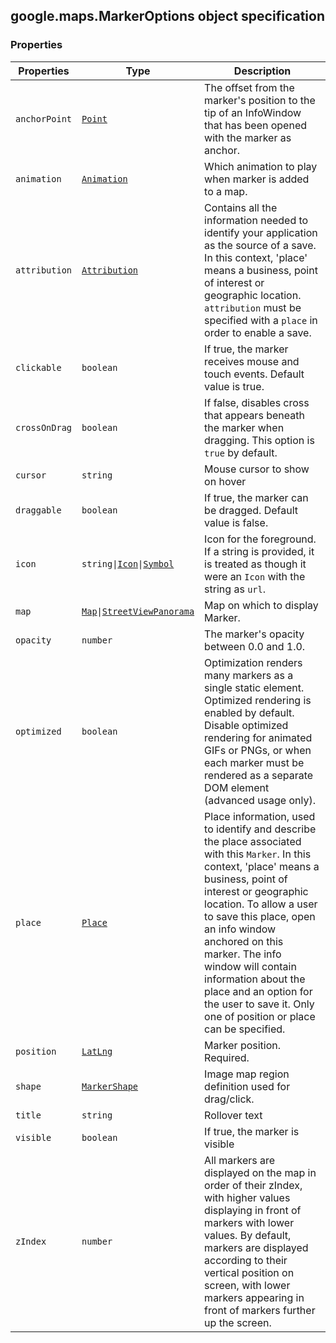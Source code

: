 <h2 id="MarkerOptions">
google.maps.MarkerOptions
object specification
</h2><h3 id="devsite_header_60">Properties</h3><table summary="interface MarkerOptions - Properties" width="100%">
<thead>
<tr><th>Properties</th>
<th>Type</th>
<th>Description</th>
</tr></thead>
<tbody>
<tr>
<td><code>anchorPoint</code></td>
<td><code><a href="https://github.com/amenadiel/google-maps-documentation/blob/master/docs/google.maps.Point.md">Point</a></code></td>
<td>The offset from the marker's position to the tip of an InfoWindow that has been opened with the marker as anchor.</td>
</tr>
<tr>
<td><code>animation</code></td>
<td><code><a href="https://github.com/amenadiel/google-maps-documentation/blob/master/docs/google.maps.Animation.md">Animation</a></code></td>
<td>Which animation to play when marker is added to a map.</td>
</tr>
<tr>
<td><code>attribution</code></td>
<td><code><a href="https://github.com/amenadiel/google-maps-documentation/blob/master/docs/google.maps.Attribution.md">Attribution</a></code></td>
<td>Contains all the information needed to identify your application as the source of a save. In this context, 'place' means a business, point of interest or geographic location. <code>attribution</code> must be specified with a <code>place</code> in order to enable a save.</td>
</tr>
<tr>
<td><code>clickable</code></td>
<td><code>boolean</code></td>
<td>If true, the marker receives mouse and touch events. Default value is true.</td>
</tr>
<tr>
<td><code>crossOnDrag</code></td>
<td><code>boolean</code></td>
<td>If false, disables cross that appears beneath the marker when dragging. This option is <code>true</code> by default.</td>
</tr>
<tr>
<td><code>cursor</code></td>
<td><code>string</code></td>
<td>Mouse cursor to show on hover</td>
</tr>
<tr>
<td><code>draggable</code></td>
<td><code>boolean</code></td>
<td>If true, the marker can be dragged. Default value is false.</td>
</tr>
<tr>
<td><code>icon</code></td>
<td><code>string|<a href="https://github.com/amenadiel/google-maps-documentation/blob/master/docs/google.maps.Icon.md">Icon</a>|<a href="https://github.com/amenadiel/google-maps-documentation/blob/master/docs/google.maps.Symbol.md">Symbol</a></code></td>
<td>Icon for the foreground. If a string is provided, it is treated as though it were an <code>Icon</code> with the string as <code>url</code>.</td>
</tr>
<tr>
<td><code>map</code></td>
<td><code><a href="https://github.com/amenadiel/google-maps-documentation/blob/master/docs/google.maps.Map.md">Map</a>|<a href="https://github.com/amenadiel/google-maps-documentation/blob/master/docs/google.maps.StreetViewPanorama.md">StreetViewPanorama</a></code></td>
<td>Map on which to display Marker.</td>
</tr>
<tr>
<td><code>opacity</code></td>
<td><code>number</code></td>
<td>The marker's opacity between 0.0 and 1.0.</td>
</tr>
<tr>
<td><code>optimized</code></td>
<td><code>boolean</code></td>
<td>Optimization renders many markers as a single static element. Optimized rendering is enabled by default. Disable optimized rendering for animated GIFs or PNGs, or when each marker must be rendered as a separate DOM element (advanced usage only).</td>
</tr>
<tr>
<td><code>place</code></td>
<td><code><a href="https://github.com/amenadiel/google-maps-documentation/blob/master/docs/google.maps.Place.md">Place</a></code></td>
<td>Place information, used to identify and describe the place associated with this <code>Marker</code>. In this context, 'place' means a business, point of interest or geographic location. To allow a user to save this place, open an info window anchored on this marker. The info window will contain information about the place and an option for the user to save it. Only one of position or place can be specified.</td>
</tr>
<tr>
<td><code>position</code></td>
<td><code><a href="https://github.com/amenadiel/google-maps-documentation/blob/master/docs/google.maps.LatLng.md">LatLng</a></code></td>
<td>Marker position. Required.</td>
</tr>
<tr>
<td><code>shape</code></td>
<td><code><a href="https://github.com/amenadiel/google-maps-documentation/blob/master/docs/google.maps.MarkerShape.md">MarkerShape</a></code></td>
<td>Image map region definition used for drag/click.</td>
</tr>
<tr>
<td><code>title</code></td>
<td><code>string</code></td>
<td>Rollover text</td>
</tr>
<tr>
<td><code>visible</code></td>
<td><code>boolean</code></td>
<td>If true, the marker is visible</td>
</tr>
<tr>
<td><code>zIndex</code></td>
<td><code>number</code></td>
<td>All markers are displayed on the map in order of their zIndex, with higher values displaying in front of markers with lower values. By default, markers are displayed according to their vertical position on screen, with lower markers appearing in front of markers further up the screen.</td>
</tr>
</tbody>
</table>